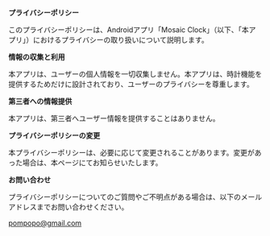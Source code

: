
**プライバシーポリシー**

このプライバシーポリシーは、Androidアプリ「Mosaic Clock」（以下、「本アプリ」）におけるプライバシーの取り扱いについて説明します。

**情報の収集と利用**

本アプリは、ユーザーの個人情報を一切収集しません。本アプリは、時計機能を提供するためだけに設計されており、ユーザーのプライバシーを尊重します。

**第三者への情報提供**

本アプリは、第三者へユーザー情報を提供することはありません。

**プライバシーポリシーの変更**

本プライバシーポリシーは、必要に応じて変更されることがあります。変更があった場合は、本ページにてお知らせいたします。

**お問い合わせ**

プライバシーポリシーについてのご質問やご不明点がある場合は、以下のメールアドレスまでお問い合わせください。

pompopo@gmail.com

